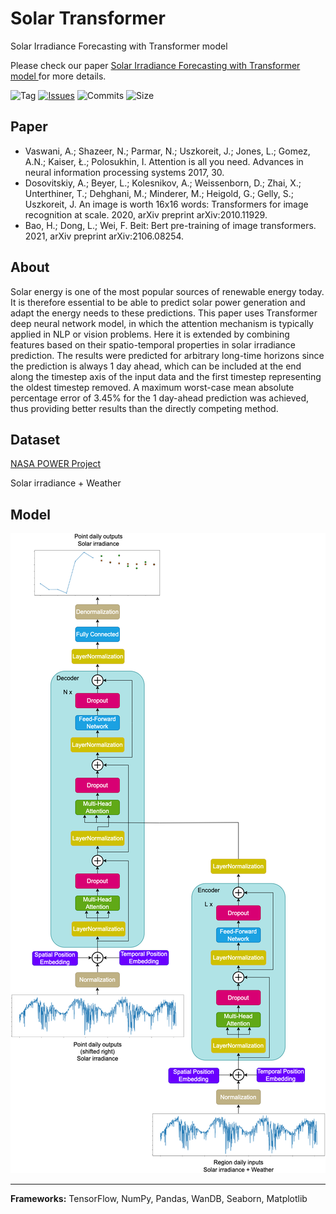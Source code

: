 # Solar Transformer
Solar Irradiance Forecasting with Transformer model

Please check our paper [Solar Irradiance Forecasting with Transformer model
](XXX) for more details.

![Tag](https://img.shields.io/github/v/tag/markub3327/Solar-Transformer)
[![Issues](https://img.shields.io/github/issues/markub3327/Solar-Transformer)](https://github.com/markub3327/Solar-Transformer/issues)
![Commits](https://img.shields.io/github/commit-activity/w/markub3327/Solar-Transformer)
![Size](https://img.shields.io/github/repo-size/markub3327/Solar-Transformer)

## Paper

  * Vaswani, A.; Shazeer, N.; Parmar, N.; Uszkoreit, J.; Jones, L.; Gomez, A.N.; Kaiser, Ł.; Polosukhin, I. Attention is all you need. Advances in neural information processing systems 2017, 30.
  * Dosovitskiy, A.; Beyer, L.; Kolesnikov, A.; Weissenborn, D.; Zhai, X.; Unterthiner, T.; Dehghani, M.; Minderer, M.; Heigold, G.; Gelly, S.; Uszkoreit, J. An image is worth 16x16 words: Transformers for image recognition at scale. 2020, arXiv preprint arXiv:2010.11929.
  * Bao, H.; Dong, L.; Wei, F. Beit: Bert pre-training of image transformers. 2021, arXiv preprint arXiv:2106.08254.

## About

Solar energy is one of the most popular sources of renewable energy today. It is therefore essential to be able to predict solar power generation and adapt the energy needs to these predictions. This paper uses Transformer deep neural network model, in which the attention mechanism is typically applied in NLP or vision problems. Here it is extended by combining features based on their spatio-temporal properties in solar irradiance prediction. The results were predicted for arbitrary long-time horizons since the prediction is always 1 day ahead, which can be included at the end along the timestep axis of the input data and the first timestep representing the oldest timestep removed. A maximum worst-case mean absolute percentage error of 3.45% for the 1 day-ahead prediction was achieved, thus providing better results than the directly competing method.

## Dataset

[NASA POWER Project](https://power.larc.nasa.gov)

Solar irradiance + Weather

## Model

<p align="center">
  <img src="img/Solar_Transformer.png" style="background-color: white;">
</p>

----------------------------------

**Frameworks:** TensorFlow, NumPy, Pandas, WanDB, Seaborn, Matplotlib
